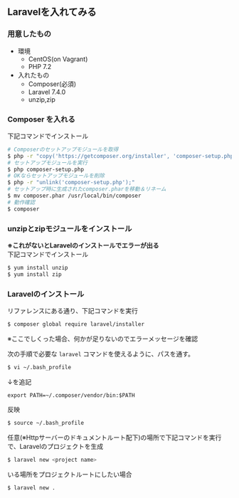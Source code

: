 ## Laravelを入れてみる
### 用意したもの
- 環境
  - CentOS(on Vagrant)
  - PHP 7.2
- 入れたもの
  - Composer(必須)
  - Laravel 7.4.0
  - unzip,zip

### Composer を入れる
下記コマンドでインストール
```bash
# Composerのセットアップモジュールを取得
$ php -r "copy('https://getcomposer.org/installer', 'composer-setup.php');"
# セットアップモジュールを実行
$ php composer-setup.php
# OKならセットアップモジュールを削除
$ php -r "unlink('composer-setup.php');"
# セットアップ時に生成されたcomposer.pharを移動＆リネーム
$ mv composer.phar /usr/local/bin/composer
# 動作確認
$ composer
```

### unzipとzipモジュールをインストール
**※これがないとLaravelのインストールでエラーが出る**  
下記コマンドでインストール
```bash
$ yum install unzip
$ yum install zip
```

### Laravelのインストール
リファレンスにある通り、下記コマンドを実行
```bash
$ composer global require laravel/installer
```
※ここでしくった場合、何かが足りないのでエラーメッセージを確認  

次の手順で必要な `laravel` コマンドを使えるように、パスを通す。
```bash
$ vi ~/.bash_profile
```
↓を追記
```
export PATH=~/.composer/vendor/bin:$PATH
```
反映
```bash
$ source ~/.bash_profile
```

任意(※Httpサーバーのドキュメントルート配下)の場所で下記コマンドを実行で、Laravelのプロジェクトを生成
```bash
$ laravel new <project name>
```
いる場所をプロジェクトルートにしたい場合
```bash
$ laravel new .
```
